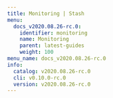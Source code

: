 ```yaml
---
title: Monitoring | Stash
menu:
  docs_v2020.08.26-rc.0:
    identifier: monitoring
    name: Monitoring
    parent: latest-guides
    weight: 100
menu_name: docs_v2020.08.26-rc.0
info:
  catalog: v2020.08.26-rc.0
  cli: v0.10.0-rc.0
  version: v2020.08.26-rc.0
---
```


